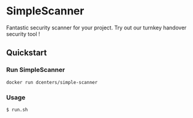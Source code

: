 # SimpleScanner
Fantastic security scanner for your project.
Try out our turnkey handover security tool !

## Quickstart
### Run SimpleScanner

```
docker run dcenters/simple-scanner
```
### Usage
```
$ run.sh
```
